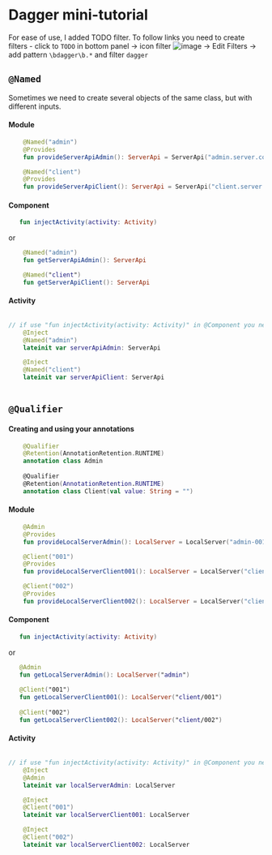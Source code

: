 # Dagger mini-tutorial

For ease of use, I added TODO filter. To follow links you need to create filters -
 click to `TODO` in bottom panel -> icon filter ![image](https://user-images.githubusercontent.com/121166010/214673108-b36497d7-85a4-4086-8beb-c6e8dbe297ad.png) -> Edit Filters -> add pattern `\bdagger\b.*` and filter `dagger` 

## `@Named` 
Sometimes we need to create several objects of the same class, but with different inputs.

#### Module
```kotlin
    @Named("admin")
    @Provides
    fun provideServerApiAdmin(): ServerApi = ServerApi("admin.server.com")

    @Named("client")
    @Provides
    fun provideServerApiClient(): ServerApi = ServerApi("client.server.com")
```

#### Component
```kotlin
   fun injectActivity(activity: Activity)
```
or 
```kotlin
    @Named("admin")
    fun getServerApiAdmin(): ServerApi

    @Named("client")
    fun getServerApiClient(): ServerApi
```

#### Activity
```kotlin

// if use "fun injectActivity(activity: Activity)" in @Component you need add these annotations
    @Inject
    @Named("admin")
    lateinit var serverApiAdmin: ServerApi 

    @Inject
    @Named("client")
    lateinit var serverApiClient: ServerApi
   
```

## `@Qualifier`

#### Creating and using your annotations
```kotlin
    @Qualifier
    @Retention(AnnotationRetention.RUNTIME)
    annotation class Admin
 
    @Qualifier
    @Retention(AnnotationRetention.RUNTIME)
    annotation class Client(val value: String = "")
```

#### Module
```kotlin
    @Admin
    @Provides
    fun provideLocalServerAdmin(): LocalServer = LocalServer("admin-001")

    @Client("001")
    @Provides
    fun provideLocalServerClient001(): LocalServer = LocalServer("client/001")

    @Client("002")
    @Provides
    fun provideLocalServerClient002(): LocalServer = LocalServer("client/002")
```

#### Component

```kotlin
   fun injectActivity(activity: Activity)
```
or
```kotlin
   @Admin
   fun getLocalServerAdmin(): LocalServer("admin")
   
   @Client("001")
   fun getLocalServerClient001(): LocalServer("client/001")
   
   @Client("002")
   fun getLocalServerClient002(): LocalServer("client/002")
```


#### Activity

```kotlin

// if use "fun injectActivity(activity: Activity)" in @Component you need add these annotations
    @Inject
    @Admin
    lateinit var localServerAdmin: LocalServer

    @Inject
    @Client("001")
    lateinit var localServerClient001: LocalServer

    @Inject
    @Client("002")
    lateinit var localServerClient002: LocalServer
```
